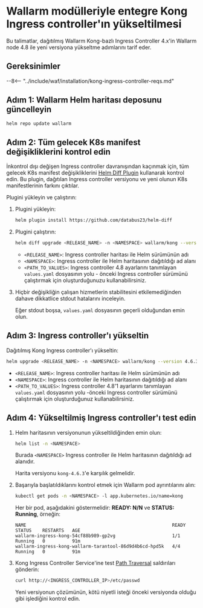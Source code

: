 [ip-lists-docs]: ../user-guides/ip-lists/overview.md

# Wallarm modülleriyle entegre Kong Ingress controller'ın yükseltilmesi

Bu talimatlar, dağıtılmış Wallarm Kong-bazlı Ingress Controller 4.x'in Wallarm node 4.8 ile yeni versiyona yükseltme adımlarını tarif eder.

## Gereksinimler

--8<-- "../include/waf/installation/kong-ingress-controller-reqs.md"

## Adım 1: Wallarm Helm haritası deposunu güncelleyin

```bash
helm repo update wallarm
```

## Adım 2: Tüm gelecek K8s manifest değişikliklerini kontrol edin

İnkontrol dışı değişen Ingress controller davranışından kaçınmak için, tüm gelecek K8s manifest değişikliklerini [Helm Diff Plugin](https://github.com/databus23/helm-diff) kullanarak kontrol edin. Bu plugin, dağıtılan Ingress controller versiyonu ve yeni olunun K8s manifestlerinin farkını çıktılar.

Plugini yükleyin ve çalıştırın:

1. Plugini yükleyin:

    ```bash
    helm plugin install https://github.com/databus23/helm-diff
    ```
2. Plugini çalıştırın:

    ```bash
    helm diff upgrade <RELEASE_NAME> -n <NAMESPACE> wallarm/kong --version 4.6.3 -f <PATH_TO_VALUES>
    ```

    * `<RELEASE_NAME>`: Ingress controller haritası ile Helm sürümünün adı
    * `<NAMESPACE>`: Ingress controller ile Helm haritasının dağıtıldığı ad alanı
    * `<PATH_TO_VALUES>`: Ingress controller 4.8 ayarlarını tanımlayan `values.yaml` dosyasının yolu - önceki Ingress controller sürümünü çalıştırmak için oluşturduğunuzu kullanabilirsiniz.
3. Hiçbir değişikliğin çalışan hizmetlerin stabilitesini etkilemediğinden dahave dikkatlice stdout hatalarını inceleyin.

    Eğer stdout boşsa, `values.yaml` dosyasının geçerli olduğundan emin olun.

## Adım 3: Ingress controller'ı yükseltin

Dağıtılmış Kong Ingress controller'ı yükseltin:

```bash
helm upgrade <RELEASE_NAME> -n <NAMESPACE> wallarm/kong --version 4.6.3 -f <PATH_TO_VALUES>
```

* `<RELEASE_NAME>`: Ingress controller haritası ile Helm sürümünün adı
* `<NAMESPACE>`: Ingress controller ile Helm haritasının dağıtıldığı ad alanı
* `<PATH_TO_VALUES>`: Ingress controller 4.8'1 ayarlarını tanımlayan `values.yaml` dosyasının yolu -önceki Ingress controller sürümünü çalıştırmak için oluşturduğunuz kullanabilirsiniz.

## Adım 4: Yükseltilmiş Ingress controller'ı test edin

1. Helm haritasının versiyonunun yükseltildiğinden emin olun:

    ```bash
    helm list -n <NAMESPACE>
    ```

    Burada `<NAMESPACE>` Ingress controller ile Helm haritasının dağıtıldığı ad alanıdır.

    Harita versiyonu `kong-4.6.3`'e karşılık gelmelidir.
1. Başarıyla başlatıldıklarını kontrol etmek için Wallarm pod ayrıntılarını alın:

    ```bash
    kubectl get pods -n <NAMESPACE> -l app.kubernetes.io/name=kong
    ```

    Her bir pod, aşağıdakini göstermelidir: **READY: N/N** ve **STATUS: Running**, örneğin:

    ```
    NAME                                                      READY   STATUS    RESTARTS   AGE
    wallarm-ingress-kong-54cf88b989-gp2vg                     1/1     Running   0          91m
    wallarm-ingress-kong-wallarm-tarantool-86d9d4b6cd-hpd5k   4/4     Running   0          91m
    ```
1. Kong Ingress Controller Service'ine test [Path Traversal](../attacks-vulns-list.md#path-traversal) saldırıları gönderin:

    ```bash
    curl http://<INGRESS_CONTROLLER_IP>/etc/passwd
    ```

    Yeni versiyonun çözümünün, kötü niyetli isteği önceki versiyonda olduğu gibi işlediğini kontrol edin.
